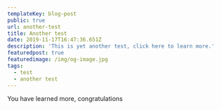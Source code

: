 ```yaml
---
templateKey: blog-post
public: true
url: another-test
title: Another test
date: 2019-11-17T16:47:36.651Z
description: 'This is yet another test, click here to learn more.'
featuredpost: true
featuredimage: /img/og-image.jpg
tags:
  - test
  - another test
---
```

You have learned more, congratulations
